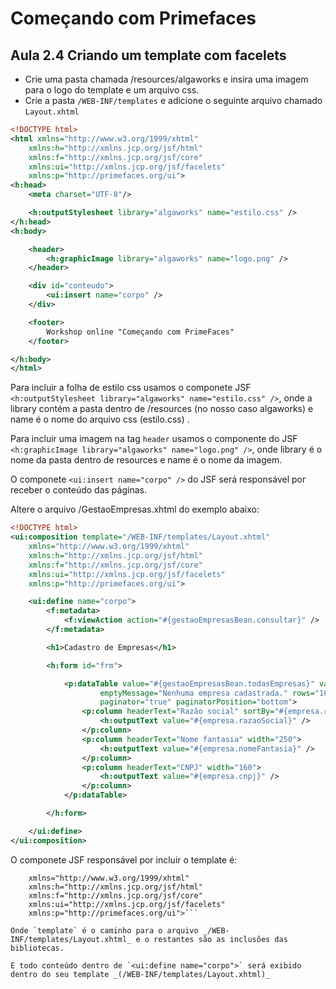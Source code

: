 # Começando com Primefaces
## Aula 2.4 Criando um template com facelets

- Crie uma pasta chamada /resources/algaworks e insira uma imagem para o logo do template e um arquivo css.
- Crie a pasta `/WEB-INF/templates` e adicione o seguinte arquivo chamado `Layout.xhtml`

```xml
<!DOCTYPE html>
<html xmlns="http://www.w3.org/1999/xhtml"
	xmlns:h="http://xmlns.jcp.org/jsf/html"
	xmlns:f="http://xmlns.jcp.org/jsf/core"
	xmlns:ui="http://xmlns.jcp.org/jsf/facelets"
	xmlns:p="http://primefaces.org/ui">
<h:head>
	<meta charset="UTF-8"/>

	<h:outputStylesheet library="algaworks" name="estilo.css" />
</h:head>
<h:body>

	<header>
		<h:graphicImage library="algaworks" name="logo.png" />
	</header>

	<div id="conteudo">
		<ui:insert name="corpo" />
	</div>

	<footer>
		Workshop online "Começando com PrimeFaces"
	</footer>

</h:body>
</html>
```

Para incluir a folha de estilo css usamos o componete JSF `<h:outputStylesheet library="algaworks" name="estilo.css" />`, onde a library contém a pasta dentro de  /resources (no nosso caso algaworks) e name é o nome do arquivo css (estilo.css) .

Para incluir uma imagem na tag `header` usamos o componente do JSF `<h:graphicImage library="algaworks" name="logo.png" />`, onde library é o nome da pasta dentro de resources e name é o nome da imagem.

O componete `<ui:insert name="corpo" />` do JSF será responsável por receber o conteúdo das páginas.

Altere o arquivo /GestaoEmpresas.xhtml do exemplo abaixo:

```xml
<!DOCTYPE html>
<ui:composition template="/WEB-INF/templates/Layout.xhtml"
	xmlns="http://www.w3.org/1999/xhtml"
	xmlns:h="http://xmlns.jcp.org/jsf/html"
	xmlns:f="http://xmlns.jcp.org/jsf/core"
	xmlns:ui="http://xmlns.jcp.org/jsf/facelets"
	xmlns:p="http://primefaces.org/ui">

	<ui:define name="corpo">
		<f:metadata>
			<f:viewAction action="#{gestaoEmpresasBean.consultar}" />
		</f:metadata>

		<h1>Cadastro de Empresas</h1>

		<h:form id="frm">

			<p:dataTable value="#{gestaoEmpresasBean.todasEmpresas}" var="empresa"
					emptyMessage="Nenhuma empresa cadastrada." rows="10"
					paginator="true" paginatorPosition="bottom">
				<p:column headerText="Razão social" sortBy="#{empresa.razaoSocial}">
					<h:outputText value="#{empresa.razaoSocial}" />
				</p:column>
				<p:column headerText="Nome fantasia" width="250">
					<h:outputText value="#{empresa.nomeFantasia}" />
				</p:column>
				<p:column headerText="CNPJ" width="160">
					<h:outputText value="#{empresa.cnpj}" />
				</p:column>
			</p:dataTable>

		</h:form>

	</ui:define>
</ui:composition>
```

O componete JSF responsável por incluir o template é:

```<ui:composition template="/WEB-INF/templates/Layout.xhtml"
	xmlns="http://www.w3.org/1999/xhtml"
	xmlns:h="http://xmlns.jcp.org/jsf/html"
	xmlns:f="http://xmlns.jcp.org/jsf/core"
	xmlns:ui="http://xmlns.jcp.org/jsf/facelets"
	xmlns:p="http://primefaces.org/ui">```

Onde `template` é o caminho para o arquivo _/WEB-INF/templates/Layout.xhtml_ e o restantes são as inclusões das bibliotecas.

E todo conteúdo dentro de `<ui:define name="corpo">` será exibido dentro do seu template _(/WEB-INF/templates/Layout.xhtml)_
